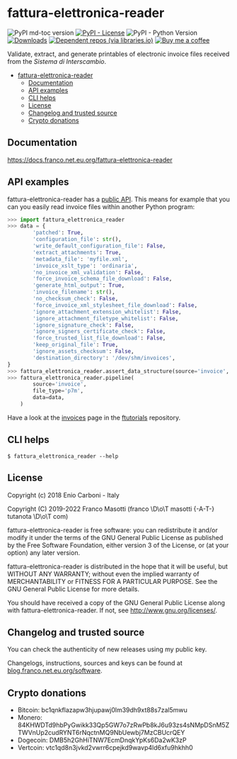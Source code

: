 # fattura-elettronica-reader

![PyPI md-toc version](https://img.shields.io/pypi/v/fattura-elettronica-reader.svg)
[![PyPI - License](https://img.shields.io/pypi/l/fattura-elettronica-reader.svg?color=blue)](https://raw.githubusercontent.com/frnmst/fattura-elettronica-reader/master/LICENSE.txt)
![PyPI - Python Version](https://img.shields.io/pypi/pyversions/fattura-elettronica-reader.svg)
[![Downloads](https://pepy.tech/badge/fattura-elettronica-reader)](https://pepy.tech/project/fattura-elettronica-reader)
[![Dependent repos (via libraries.io)](https://img.shields.io/librariesio/dependent-repos/pypi/fattura-elettronica-reader.svg)](https://libraries.io/pypi/fattura-elettronica-reader/dependents)
[![Buy me a coffee](assets/buy_me_a_coffee.svg)](https://buymeacoff.ee/frnmst)

Validate, extract, and generate printables of electronic invoice files
received from the *Sistema di Interscambio*.

<!--TOC-->

- [fattura-elettronica-reader](#fattura-elettronica-reader)
  - [Documentation](#documentation)
  - [API examples](#api-examples)
  - [CLI helps](#cli-helps)
  - [License](#license)
  - [Changelog and trusted source](#changelog-and-trusted-source)
  - [Crypto donations](#crypto-donations)

<!--TOC-->

## Documentation

<https://docs.franco.net.eu.org/fattura-elettronica-reader>

## API examples

fattura-elettronica-reader has a
[public API](https://docs.franco.net.eu.org/fattura-elettronica-reader/api.html).
This means for example that you can you easily read invoice files within
another Python program:

```python
>>> import fattura_elettronica_reader
>>> data = {
        'patched': True,
        'configuration_file': str(),
        'write_default_configuration_file': False,
        'extract_attachments': True,
        'metadata_file': 'myfile.xml',
        'invoice_xslt_type': 'ordinaria',
        'no_invoice_xml_validation': False,
        'force_invoice_schema_file_download': False,
        'generate_html_output': True,
        'invoice_filename': str(),
        'no_checksum_check': False,
        'force_invoice_xml_stylesheet_file_download': False,
        'ignore_attachment_extension_whitelist': False,
        'ignore_attachment_filetype_whitelist': False,
        'ignore_signature_check': False,
        'ignore_signers_certificate_check': False,
        'force_trusted_list_file_download': False,
        'keep_original_file': True,
        'ignore_assets_checksum': False,
        'destination_directory': '/dev/shm/invoices',
}
>>> fattura_elettronica_reader.assert_data_structure(source='invoice', file_type='p7m', data=data)
>>> fattura_elettronica_reader.pipeline(
        source='invoice',
        file_type='p7m',
        data=data,
    )
```

Have a look at the
[invoices](https://docs.franco.net.eu.org/ftutorials/en/content/desktop/download/invoices.html)
page in the [ftutorials](https://software.franco.net.eu.org/frnmst/ftutorials) repository.

## CLI helps

```shell
$ fattura_elettronica_reader --help
```

## License

Copyright (c) 2018 Enio Carboni - Italy

Copyright (C) 2019-2022 Franco Masotti (franco \D\o\T masotti {-A-T-} tutanota \D\o\T com)

fattura-elettronica-reader is free software: you can redistribute it
and/or modify it under the terms of the GNU General Public License as
published by the Free Software Foundation, either version 3 of the
License, or (at your option) any later version.

fattura-elettronica-reader is distributed in the hope that it will be
useful, but WITHOUT ANY WARRANTY; without even the implied warranty of
MERCHANTABILITY or FITNESS FOR A PARTICULAR PURPOSE. See the GNU General
Public License for more details.

You should have received a copy of the GNU General Public License along
with fattura-elettronica-reader. If not, see
<http://www.gnu.org/licenses/>.

## Changelog and trusted source

You can check the authenticity of new releases using my public key.

Changelogs, instructions, sources and keys can be found at
[blog.franco.net.eu.org/software](https://blog.franco.net.eu.org/software/).

## Crypto donations

- Bitcoin: bc1qnkflazapw3hjupawj0lm39dh9xt88s7zal5mwu
- Monero:
  84KHWDTd9hbPyGwikk33Qp5GW7o7zRwPb8kJ6u93zs4sNMpDSnM5ZTWVnUp2cudRYNT6rNqctnMQ9NbUewbj7MzCBUcrQEY
- Dogecoin: DMB5h2GhHiTNW7EcmDnqkYpKs6Da2wK3zP
- Vertcoin: vtc1qd8n3jvkd2vwrr6cpejkd9wavp4ld6xfu9hkhh0
